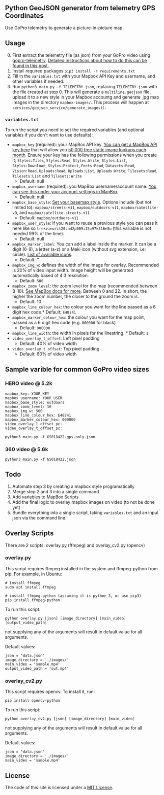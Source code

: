 ## Python GeoJSON generator from telemetry GPS Coordinates

Use GoPro telemetry to generate a picture-in-picture map.

## Usage

0. First extract the telemetry file (as json) from your GoPro video using [gopro-telemetry](https://github.com/JuanIrache/gopro-telemetry/). [Detailed instructions about how to do this can be found in this post](https://www.trekview.org/blog/2022/gopro-telemetry-exporter-getting-started/).
1. Install required packages `pip3 install -r requirements.txt`
2. Fill in the `variables.txt` with your Mapbox API Key and username, and other variables if needed.
3. Run `python3 main.py -f TELEMETRY.json`, replacing `TELEMETRY.json` with the file created at step 0. This will generate a `multiline.geojson` file, upload it to a new style in your Mapbox accountg and generate .jpg map images in the directory `mapbox-images/`. This process will happen at `services/geojson_service/generate_images()`.

### `variables.txt`

To run the script you need to set the required variables (and optional variables if you don't want to use defaults):

* `mapbox_key` (required): your MapBox API key. [You can get a MapBox API key here](https://account.mapbox.com/) that will allow you [50,000 free static image lookups each month](https://www.mapbox.com/pricing/#glstatic). Ensure your key has the following permissions when you create it; `Styles:Tiles`, `Styles:Read`, `Styles:Write`, `Styles:List`, `Styles:Download`, `Styles:Protect`, `Fonts:Read`, `Datasets:Read`, `Vision:Read`, `Uploads:Read`, `Uploads:List`, `Uploads:Write`, `Tilesets:Read`, `Tilesets:List` and `Tilesets:Write`
    * Default: null
* `mapbox_username` (required): you MapBox username/account name. [You can see this under your account settings in MapBox](https://account.mapbox.com/)
    * Default: null
* `mapbox_base_style`: [Set your basemap style](https://docs.mapbox.com/api/maps/styles/). Options include (but not limited to): `mapbox/streets-v11`, `mapbox/outdoors-v11`, `mapbox/satellite-v9`, and `mapbox/satellite-streets-v11`
    * Default: `mapbox/outdoors-v11`
* `mapbox_user_style`: If you want to reuse a previous style you can pass it here like so `trekview/cl20cn42p009i15o97k316e8u` (this variable is not needed 99% of the time).
    * Default: null
* `mapbox_marker_label`: You can add a label inside the marker. It can be a digit (0-9), a letter (a-z) or a Maki icon (without svg extension, i.e: circle). [List of available icons](https://labs.mapbox.com/maki-icons/).
    * Default: ''
* `mapbox_img_w`: defines the width of the image for overlay. Recommended is 20% of video input width. Image height will be generated automatically based of 4:3 resolution.
    * Default: `500`
* `mapbox_zoom_level`: the zoom level for the map (recommended between 8-10). [See MapBox docs for more](https://docs.mapbox.com/help/glossary/zoom-level/). Between 0 and 22. In short, the higher the zoom number, the closer to the ground the zoom is.
    * Default: 10
* `mapbox_line_colour_hex`: the colour you want for the line passed as a 6 digit hex code
        * Default: `E48241`
* `mapbox_marker_colour_hex`: the colour you want for the map point, passed as a 6 digit hex code (e.g. `000000` for black)
    * Default: `000000`
* `mapbox_line_width`: the width in pixels for the linestring.
      * Default: `1`  
* `video_overlay_l_offset`: Left pixel padding
    * Default: 40% of video width
* `video_overlay_t_offset`: Top pixel padding
    * Default: 60% of video width

## Sample varible for common GoPro video sizes

### HERO video @ 5.2k

```
mapbox_key: YOUR_KEY
mapbox_username: YOUR_USER
mapbox_base_style: outdoors
mapbox_zoom_level: 10
mapbox_img_w: 500
mapbox_line_colour_hex: E48241
mapbox_marker_colour_hex: 000000
video_overlay_l_offset_pc:
video_overlay_t_offset_pc:
```

`python3 main.py -f GS018422-gps-only.json`

### 360 video @ 5.6k


`python3 main.py -f GS018422.json`


## Todo 

1. Automate step 3 by creating a mapbox style programatically
2. Merge step 2 and 3 into a single command
3. Add variables to MapBox Scripts
4. Add the final logic to overlay mapbox images on video (to not be done yet)
5. Bundle everything into a single script, taking `variables.txt` and an input json via the command line.

## Overlay Scripts

There are 2 scripts: overlay.py (ffmpeg) and overlay_cv2.py (opencv)

### overlay.py

This script requires ffmpeg installed in the system and ffmpeg-python from pip. For example, in Ubuntu:

    # install ffmpeg
    sudo apt install ffmpeg

    # install ffmpeg-python (assuming it is python 3, or use pip3)
    pip install ffmpeg-python

To run this script:

    python overlay.py [json] [image_directory] [main_video] [output_video_path]

not supplying any of the arguments will result in default value for all arguments.

Default values:

    json = "data.json"
    image_directory = './images/'
    main_video = 'sample.mp4'
    output_video_path = 'out.mp4'

### overlay_cv2.py

This script requires opencv. To install it, run:

    pip install opencv-python

To run this script:

    python overlay_cv2.py [json] [image_directory] [main_video]

not supplying any of the arguments will result in default value for all arguments.

Default values:

    json = "data.json"
    image_directory = './images/'
    main_video = 'sample.mp4'

## License

The code of this site is licensed under a [MIT License](/LICENSE).
